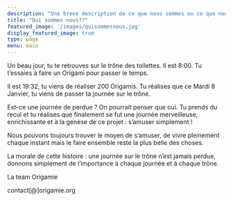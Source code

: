 ```yaml
---
description: "Une breve description de ce que nous sommes ou ce que nous pensons être ou peut etre de ce que nous ne sommes pas."
title: "Qui sommes nous??"
featured_image: '/images/quisommesnous.jpg'
display_featured_image: true
type: page
menu: main
---
```


Un beau jour, tu te retrouves sur le trône des toilettes. Il est 8:00. Tu t’essaies à faire un Origami pour passer le temps.

Il est 19:32, tu viens de réaliser 200 Origamis. Tu réalises que ce Mardi 8 Janvier, tu viens de passer ta journée sur le trône. 

Est-ce une journée de perdue ? On pourrait penser que oui. Tu prends du recul et tu réalises que finalement se fut une journée merveilleuse, enrichissante et à la genèse de ce projet : s’amuser simplement !

Nous pouvons toujours trouver le moyen de s’amuser, de vivre pleinement chaque instant mais le faire ensemble reste la plus belle des choses. 

La morale de cette histoire : une journée sur le trône n’est jamais perdue, donnons simplement de l’importance à chaque journée et à chaque trône. 


La team Origamie

contact[@]origamie.org